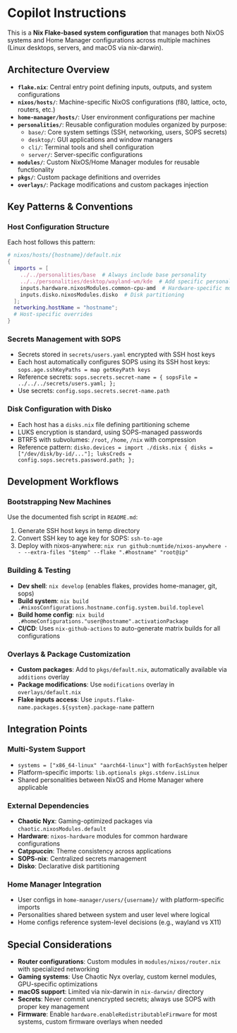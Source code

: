 # Copilot Instructions

This is a **Nix Flake-based system configuration** that manages both NixOS systems and Home Manager configurations across multiple machines (Linux desktops, servers, and macOS via nix-darwin).

## Architecture Overview

- **`flake.nix`**: Central entry point defining inputs, outputs, and system configurations
- **`nixos/hosts/`**: Machine-specific NixOS configurations (f80, lattice, octo, routers, etc.)
- **`home-manager/hosts/`**: User environment configurations per machine
- **`personalities/`**: Reusable configuration modules organized by purpose:
  - `base/`: Core system settings (SSH, networking, users, SOPS secrets)
  - `desktop/`: GUI applications and window managers
  - `cli/`: Terminal tools and shell configuration
  - `server/`: Server-specific configurations
- **`modules/`**: Custom NixOS/Home Manager modules for reusable functionality
- **`pkgs/`**: Custom package definitions and overrides
- **`overlays/`**: Package modifications and custom packages injection

## Key Patterns & Conventions

### Host Configuration Structure
Each host follows this pattern:
```nix
# nixos/hosts/{hostname}/default.nix
{
  imports = [
    ../../personalities/base  # Always include base personality
    ../../personalities/desktop/wayland-wm/kde  # Add specific personalities
    inputs.hardware.nixosModules.common-cpu-amd  # Hardware-specific modules
    inputs.disko.nixosModules.disko  # Disk partitioning
  ];
  networking.hostName = "hostname";
  # Host-specific overrides
}
```

### Secrets Management with SOPS
- Secrets stored in `secrets/users.yaml` encrypted with SSH host keys
- Each host automatically configures SOPS using its SSH host keys: `sops.age.sshKeyPaths = map getKeyPath keys`
- Reference secrets: `sops.secrets.secret-name = { sopsFile = ../../../secrets/users.yaml; };`
- Use secrets: `config.sops.secrets.secret-name.path`

### Disk Configuration with Disko
- Each host has a `disks.nix` file defining partitioning scheme
- LUKS encryption is standard, using SOPS-managed passwords
- BTRFS with subvolumes: `/root`, `/home`, `/nix` with compression
- Reference pattern: `disko.devices = import ./disks.nix { disks = ["/dev/disk/by-id/..."]; luksCreds = config.sops.secrets.password.path; };`

## Development Workflows

### Bootstrapping New Machines
Use the documented fish script in `README.md`:
1. Generate SSH host keys in temp directory
2. Convert SSH key to age key for SOPS: `ssh-to-age`
3. Deploy with nixos-anywhere: `nix run github:numtide/nixos-anywhere -- --extra-files "$temp" --flake ".#hostname" "root@ip"`

### Building & Testing
- **Dev shell**: `nix develop` (enables flakes, provides home-manager, git, sops)
- **Build system**: `nix build .#nixosConfigurations.hostname.config.system.build.toplevel`
- **Build home config**: `nix build .#homeConfigurations."user@hostname".activationPackage`
- **CI/CD**: Uses `nix-github-actions` to auto-generate matrix builds for all configurations

### Overlays & Package Customization
- **Custom packages**: Add to `pkgs/default.nix`, automatically available via `additions` overlay
- **Package modifications**: Use `modifications` overlay in `overlays/default.nix`
- **Flake inputs access**: Use `inputs.flake-name.packages.${system}.package-name` pattern

## Integration Points

### Multi-System Support
- `systems = ["x86_64-linux" "aarch64-linux"]` with `forEachSystem` helper
- Platform-specific imports: `lib.optionals pkgs.stdenv.isLinux`
- Shared personalities between NixOS and Home Manager where applicable

### External Dependencies
- **Chaotic Nyx**: Gaming-optimized packages via `chaotic.nixosModules.default`
- **Hardware**: `nixos-hardware` modules for common hardware configurations
- **Catppuccin**: Theme consistency across applications
- **SOPS-nix**: Centralized secrets management
- **Disko**: Declarative disk partitioning

### Home Manager Integration
- User configs in `home-manager/users/{username}/` with platform-specific imports
- Personalities shared between system and user level where logical
- Home configs reference system-level decisions (e.g., wayland vs X11)

## Special Considerations

- **Router configurations**: Custom modules in `modules/nixos/router.nix` with specialized networking
- **Gaming systems**: Use Chaotic Nyx overlay, custom kernel modules, GPU-specific optimizations
- **macOS support**: Limited via nix-darwin in `nix-darwin/` directory
- **Secrets**: Never commit unencrypted secrets; always use SOPS with proper key management
- **Firmware**: Enable `hardware.enableRedistributableFirmware` for most systems, custom firmware overlays when needed
